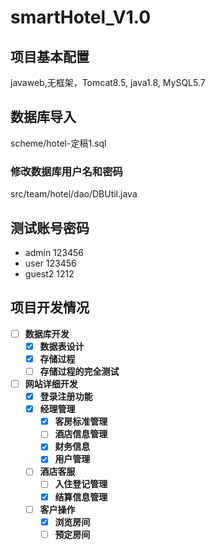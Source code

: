 # smartHotel_V1.0

## 项目基本配置 
javaweb,无框架，Tomcat8.5, java1.8, MySQL5.7

## 数据库导入
scheme/hotel-定稿1.sql

### 修改数据库用户名和密码
src/team/hotel/dao/DBUtil.java
  
## 测试账号密码
- admin 123456
- user 123456
- guest2 1212

## 项目开发情况
  - [ ] **数据库开发**
    - [x] ****数据表设计****
    - [x] ****存储过程****
    - [ ] ****存储过程的完全测试****
  - [ ] **网站详细开发**
    - [x] ****登录注册功能****
    - [x] ****经理管理****
         - [x] ****客房标准管理****
         - [ ] ****酒店信息管理****
         - [x] ****财务信息****
         - [x] ****用户管理****
    - [ ] ****酒店客服****
         - [ ] ****入住登记管理****
         - [x] ****结算信息管理****
    - [ ] ****客户操作****  
         - [X] ****浏览房间****  
         - [ ] ****预定房间****
